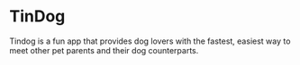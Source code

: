 # TinDog 
Tindog is a fun app that provides dog lovers with the fastest, easiest way to meet other pet parents and their dog counterparts.
